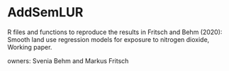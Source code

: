 # AddSemLUR
R files and functions to reproduce the results in Fritsch and Behm (2020): Smooth land use regression models for exposure to nitrogen dioxide, Working paper.


owners: Svenia Behm and Markus Fritsch

